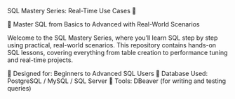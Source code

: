 SQL Mastery Series: Real-Time Use Cases 🚀

📌 Master SQL from Basics to Advanced with Real-World Scenarios

Welcome to the SQL Mastery Series, where you’ll learn SQL step by step using practical, real-world scenarios. This repository contains hands-on SQL lessons, covering everything from table creation to performance tuning and real-time projects.

🔹 Designed for: Beginners to Advanced SQL Users
🔹 Database Used: PostgreSQL / MySQL / SQL Server
🔹 Tools: DBeaver (for writing and testing queries)
